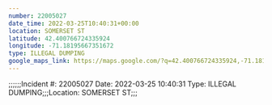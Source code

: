 ```yaml
---
number: 22005027
date_time: 2022-03-25T10:40:31+00:00
location: SOMERSET ST
latitude: 42.400766724335924
longitude: -71.18195667351672
type: ILLEGAL DUMPING
google_maps_link: https://maps.google.com/?q=42.400766724335924,-71.18195667351672
---
```


;;;;;;Incident #: 22005027  Date: 2022-03-25 10:40:31   Type: ILLEGAL DUMPING;;;Location: SOMERSET ST;;;
